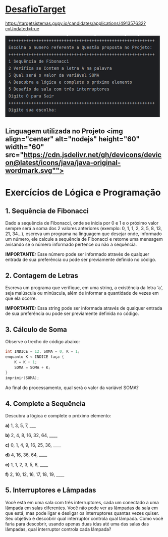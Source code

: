 
# [DesafioTarget]([https://targetsistemas.gupy.io/candidates/applications/491357632?cvUpdated=true]())
https://targetsistemas.gupy.io/candidates/applications/491357632?cvUpdated=true

![Menu](https://github.com/jclaudiomelo/ProjetoTarget/blob/main/src/img/menu.png)

## Linguagem utilizada no Projeto   <img align="center" alt="nodejs" height="60" width="60" src="https://cdn.jsdelivr.net/gh/devicons/devicon@latest/icons/java/java-original-wordmark.svg"">

# Exercícios de Lógica e Programação

## 1. Sequência de Fibonacci

Dado a sequência de Fibonacci, onde se inicia por 0 e 1 e o próximo valor sempre será a soma dos 2 valores anteriores (exemplo: 0, 1, 1, 2, 3, 5, 8, 13, 21, 34...), escreva um programa na linguagem que desejar onde, informado um número, ele calcule a sequência de Fibonacci e retorne uma mensagem avisando se o número informado pertence ou não a sequência.

**IMPORTANTE:** Esse número pode ser informado através de qualquer entrada de sua preferência ou pode ser previamente definido no código.

## 2. Contagem de Letras

Escreva um programa que verifique, em uma string, a existência da letra ‘a’, seja maiúscula ou minúscula, além de informar a quantidade de vezes em que ela ocorre.

**IMPORTANTE:** Essa string pode ser informada através de qualquer entrada de sua preferência ou pode ser previamente definida no código.

## 3. Cálculo de Soma

Observe o trecho de código abaixo:

```c
int INDICE = 12, SOMA = 0, K = 1; 
enquanto K < INDICE faça { 
    K = K + 1; 
    SOMA = SOMA + K; 
} 
imprimir(SOMA);

```

Ao final do processamento, qual será o valor da variável SOMA?

## 4. Complete a Sequência
Descubra a lógica e complete o próximo elemento:

**a)** 1, 3, 5, 7, ___

**b)** 2, 4, 8, 16, 32, 64, ____

**c)** 0, 1, 4, 9, 16, 25, 36, ____

**d)** 4, 16, 36, 64, ____

**e)** 1, 1, 2, 3, 5, 8, ____

**f)** 2, 10, 12, 16, 17, 18, 19, ____

## 5. Interruptores e Lâmpadas
Você está em uma sala com três interruptores, cada um conectado a uma lâmpada em salas diferentes. Você não pode ver as lâmpadas da sala em que está, mas pode ligar e desligar os interruptores quantas vezes quiser. Seu objetivo é descobrir qual interruptor controla qual lâmpada. Como você faria para descobrir, usando apenas duas idas até uma das salas das lâmpadas, qual interruptor controla cada lâmpada?
